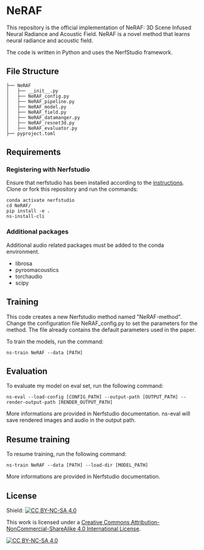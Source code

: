 # NeRAF
This repository is the official implementation of NeRAF: 3D Scene Infused Neural Radiance and Acoustic Field.
NeRAF is a novel method that learns neural radiance and acoustic field. 

The code is written in Python and uses the NerfStudio framework.

## File Structure
```
├── NeRAF
│   ├── __init__.py
│   ├── NeRAF_config.py
│   ├── NeRAF_pipeline.py 
│   ├── NeRAF_model.py 
│   ├── NeRAF_field.py 
│   ├── NeRAF_datamanger.py 
│   ├── NeRAF_resnet3d.py
│   ├── NeRAF_evaluator.py
├── pyproject.toml
```

## Requirements 
### Registering with Nerfstudio
Ensure that nerfstudio has been installed according to the [instructions](https://docs.nerf.studio/en/latest/quickstart/installation.html). Clone or fork this repository and run the commands:

```
conda activate nerfstudio
cd NeRAF/
pip install -e .
ns-install-cli
```

### Additional packages
Additional audio related packages must be added to the conda environment.
- librosa 
- pyroomacoustics
- torchaudio
- scipy

## Training
This code creates a new Nerfstudio method named "NeRAF-method". 
Change the configuration file NeRAF_config.py to set the parameters for the method.
The file already contains the default parameters used in the paper.

To train the models, run the command:
```
ns-train NeRAF --data [PATH]
```

## Evaluation
To evaluate my model on eval set, run the following command:
```
ns-eval --load-config [CONFIG_PATH] --output-path [OUTPUT_PATH] --render-output-path [RENDER_OUTPUT_PATH]
```
More informations are provided in Nerfstudio documentation. 
ns-eval will save rendered images and audio in the output path.


## Resume training 
To resume training, run the following command:
```
ns-train NeRAF --data [PATH] --load-dir [MODEL_PATH]
```
More informations are provided in Nerfstudio documentation. 

## License
Shield: [![CC BY-NC-SA 4.0][cc-by-nc-sa-shield]][cc-by-nc-sa]

This work is licensed under a
[Creative Commons Attribution-NonCommercial-ShareAlike 4.0 International License][cc-by-nc-sa].

[![CC BY-NC-SA 4.0][cc-by-nc-sa-image]][cc-by-nc-sa]

[cc-by-nc-sa]: http://creativecommons.org/licenses/by-nc-sa/4.0/
[cc-by-nc-sa-image]: https://licensebuttons.net/l/by-nc-sa/4.0/88x31.png
[cc-by-nc-sa-shield]: https://img.shields.io/badge/License-CC%20BY--NC--SA%204.0-lightgrey.svg